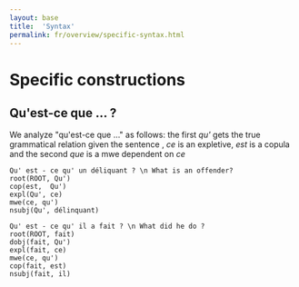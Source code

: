 ```yaml
---
layout: base
title:  'Syntax'
permalink: fr/overview/specific-syntax.html
---
```


# Specific constructions

## Qu'est-ce que ... ?

We analyze "qu'est-ce que ..." as follows: the first _qu'_ gets the true grammatical relation given the sentence , _ce_ is an expletive, _est_ is a copula and the second _que_ is a mwe dependent on _ce_

~~~ sdparse
Qu' est - ce qu' un déliquant ? \n What is an offender?
root(ROOT, Qu')
cop(est,  Qu')
expl(Qu', ce)
mwe(ce, qu')
nsubj(Qu', délinquant)
~~~

~~~ sdparse
Qu' est - ce qu' il a fait ? \n What did he do ?
root(ROOT, fait)
dobj(fait, Qu')
expl(fait, ce)
mwe(ce, qu')
cop(fait, est)
nsubj(fait, il)
~~~





